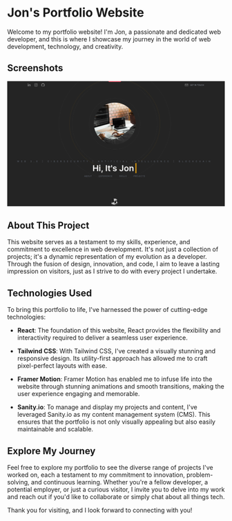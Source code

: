 

# Jon's Portfolio Website

Welcome to my portfolio website! I'm Jon, a passionate and dedicated web developer, and this is where I showcase my journey in the world of web development, technology, and creativity. 

## Screenshots

![Jons Portfolio website](/screenshots/screenshot1.png)

## About This Project

This website serves as a testament to my skills, experience, and commitment to excellence in web development. It's not just a collection of projects; it's a dynamic representation of my evolution as a developer. Through the fusion of design, innovation, and code, I aim to leave a lasting impression on visitors, just as I strive to do with every project I undertake.

## Technologies Used

To bring this portfolio to life, I've harnessed the power of cutting-edge technologies:

- **React**: The foundation of this website, React provides the flexibility and interactivity required to deliver a seamless user experience.

- **Tailwind CSS**: With Tailwind CSS, I've created a visually stunning and responsive design. Its utility-first approach has allowed me to craft pixel-perfect layouts with ease.

- **Framer Motion**: Framer Motion has enabled me to infuse life into the website through stunning animations and smooth transitions, making the user experience engaging and memorable.

- **Sanity.io**: To manage and display my projects and content, I've leveraged Sanity.io as my content management system (CMS). This ensures that the portfolio is not only visually appealing but also easily maintainable and scalable.

## Explore My Journey

Feel free to explore my portfolio to see the diverse range of projects I've worked on, each a testament to my commitment to innovation, problem-solving, and continuous learning. Whether you're a fellow developer, a potential employer, or just a curious visitor, I invite you to delve into my work and reach out if you'd like to collaborate or simply chat about all things tech.

Thank you for visiting, and I look forward to connecting with you!


